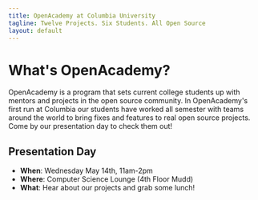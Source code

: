 ```yaml
---
title: OpenAcademy at Columbia University
tagline: Twelve Projects. Six Students. All Open Source
layout: default
---
```


# What's OpenAcademy? #

OpenAcademy is a program that sets current college students up with mentors and
projects in the open source community. In OpenAcademy's first run at Columbia
our students have worked all semester with teams around the world to bring fixes
and features to real open source projects. Come by our presentation day to check
them out!

## Presentation Day ##

 - **When**: Wednesday May 14th, 11am-2pm
 - **Where**: Computer Science Lounge (4th Floor Mudd)
 - **What**: Hear about our projects and grab some lunch!
